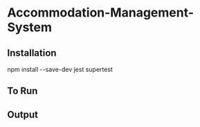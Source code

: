 # Accommodation-Management-System




## Installation
npm install --save-dev jest supertest


## To Run


## Output